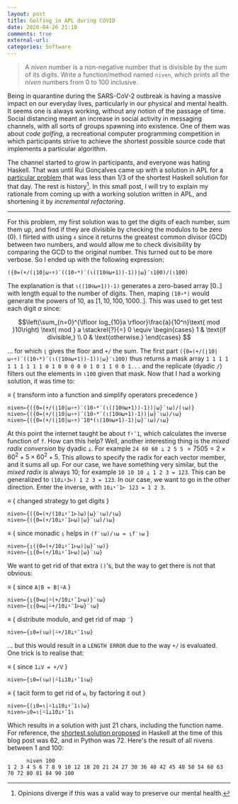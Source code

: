 ```yaml
---
layout: post
title: Golfing in APL during COVID
date: 2020-04-26 21:18
comments: true
external-url:
categories: Software
---
```


> A _niven_ number is a non-negative number that is divisible by the sum of its digits. Write a function/method named `niven`, which prints all the _niven_ numbers from 0 to 100 inclusive.

Being in quarantine during the SARS-CoV-2 outbreak is having a massive impact on our everyday lives, particularly in our physical and mental health. It seems one is always working, without any notion of the passage of time. Social distancing meant an increase in social activity in messaging channels, with all sorts of groups spawning into existence. One of them was about _code golfing_, a recreational computer programming competition in which participants strive to achieve the shortest possible source code that implements a particular algorithm. 

The channel started to grow in participants, and everyone was hating Haskell. That was until Rui Gonçalves came up with a solution in APL for a [particular problem](https://github.com/hugoferreira/golf-during-covid/blob/master/day5.md) that was less than 1/3 of the shortest Haskell solution for that day. The rest is history[^1]. In this small post, I will try to explain my rationale from coming up with a working solution written in APL, and shortening it by _incremental refactoring_.

---

For this problem, my first solution was to get the digits of each number, sum them up, and find if they are divisible by checking the modulos to be zero (0). I flirted with using `∧` since it returns the greatest common divisor (GCD) between two numbers, and would allow me to check divisibility by comparing the GCD to the original number. This turned out to be more verbose. So I ended up with the following expression:

`({0=(+/(⌊10|⍵∘÷)¨((10∘*)¨(⍳(⌈10⍟⍵+1))-1))|⍵}¨⍳100)/(⍳100)`

The explanation is that `⍳(⌈10⍟⍵+1))-1)` generates a zero-based array $[0..]$ with length equal to the number of digits. Then, maping `(10∘*)` would generate the powers of 10, as $[1, 10, 100, 1000..]$. This was used to get test each digit $a$ since:

$$\left(\sum_{n=0}^{\lfloor log_{10}a \rfloor}\frac{a}{10^n}\text{ mod }10\right) \text{ mod } a \stackrel{?}{=} 0 \equiv \begin{cases}
1 & \text{if divisible,} \\
0 & \text{otherwise.}
\end{cases}
$$

... for which `⌊` gives the floor and `+/` the sum. The first part `({0=(+/(⌊10|⍵∘÷)¨((10∘*)¨(⍳(⌈10⍟⍵+1))-1))|⍵}¨⍳100)` thus returns a mask array `1 1 1 1 1 1 1 1 1 1 0 1 0 0 0 0 0 1 0 1 1 0 0 1...` and the replicate (dyadic `/`) filters out the elements in `⍳100` given that mask. Now that I had a working solution, it was time to:

$\equiv$ { transform into a function and simplify operators precedence }<br>
```apl
niven←{({0=(+/(⌊10|⍵∘÷)¨(10∘*¨(⍳(⌈10⍟⍵+1))-1))|⍵}¨⍳⍵)/(⍳⍵)}
niven←{({0=(+/(⌊10|⍵∘÷)¨(10∘*¨(⍳⌈10⍟⍵+1)-1))|⍵}¨⍳⍵)/⍳⍵}
niven←{({0=(+/(⌊10|⍵∘÷)¨10*(⍳⌈10⍟⍵+1)-1)|⍵}¨⍳⍵)/⍳⍵}
```

At this point the internet taught be about `f⍣¯1`, which calculates the inverse function of `f`. How can this help? Well, another interesting thing is the _mixed radix conversion_ by dyadic `⊥`. For example `24 60 60 ⊥ 2 5 5` $= 7505 = 2\times60^2 + 5\times60^2 + 5$. This allows to specify the radix for each vector member, and it sums all up. For our case, we have something very similar, but the _mixed radix_ is always 10; for example `10 10 10 ⊥ 1 2 3 = 123`. This can be generalized to `(10⊥⍣3⊢) 1 2 3 = 123`. In our case, we want to go in the other direction. Enter the inverse, with `10⊥⍣¯1⊢ 123 = 1 2 3`.

$\equiv$ { changed strategy to get digits } <br>
```
niven←{({0=(+/(10⊥⍣¯1⊢)⍵)|⍵}¨⍳⍵)/⍳⍵}
niven←{({0=(+/10⊥⍣¯1⊢⍵)|⍵}¨⍳⍵)/⍳⍵}
```

$\equiv$ { since monadic `⍸` helps in `(f¨⍳⍵)/⍳⍵ = ⍸f¨⍳⍵` }<br>
```
niven←{⍸({0=(+/10⊥⍣¯1⊢⍵)|⍵}¨⍳⍵)}
niven←{⍸{0=(+/10⊥⍣¯1⊢⍵)|⍵}¨⍳⍵}
```

We want to get rid of that extra `()`'s, but the way to get there is not that obvious:

$\equiv$ { since `A|B = B|⍨A` }<br>
```
niven←{⍸{0=⍵|⍨(+/10⊥⍣¯1⊢⍵)}¨⍳⍵}
niven←{⍸{0=⍵|⍨+/10⊥⍣¯1⊢⍵}¨⍳⍵}
```

$\equiv$ { distribute modulo, and get rid of map `¨`}<br>
```
niven←{⍸0=(⍳⍵)|⍨+/10⊥⍣¯1⍳⍵}
```

... but this would result in a `LENGTH ERROR` due to the way `+/` is evaluated. One trick is to realise that:

$\equiv$ { since `1⊥V = +/V` }<br>
```
niven←{⍸0=(⍳⍵)|⍨1⊥10⊥⍣¯1⍳⍵}
```

$\equiv$ { tacit form to get rid of `⍵`, by factoring it out }
```
niven←{(⍸0=⍳|⍨1⊥10⊥⍣¯1⍳)⍵}
niven←⍸0=⍳|⍨1⊥10⊥⍣¯1⍳
```

Which results in a solution with just 21 chars, including the function name. For reference, the [shortest solution proposed](https://github.com/hugoferreira/golf-during-covid/blob/master/day6.md) in Haskell at the time of this blog post was 62, and in Python was 72. Here's the result of all nivens between 1 and 100:
```
      niven 100
1 2 3 4 5 6 7 8 9 10 12 18 20 21 24 27 30 36 40 42 45 48 50 54 60 63 70 72 80 81 84 90 100
```

[^1]: Opinions diverge if this was a valid way to preserve our mental health.